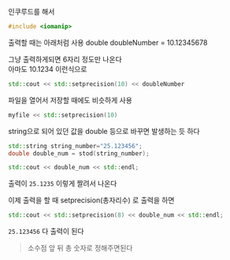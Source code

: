 인쿠루드를 해서   
```cpp
#include <iomanip>
```

출력할 때는 아래처럼 사용 
double doubleNumber = 10.12345678

그냥 출력하게되면 6자리 정도만 나온다   
아마도 10.1234 이런식으로   

```cpp
std::cout << std::setprecision(10) << doubleNumber
```

파일을 열어서 저장할 때에도 비슷하게 사용 
```cpp
myfile << std::setprecision(10) 
```


string으로 되어 있던 값을 double 등으로 바꾸면 발생하는 듯 하다   
```cpp
std::string string_number="25.123456";
double double_num = stod(string_number);

std::cout << double_num << std::endl;
```

출력이 
`25.1235` 이렇게 짤려서 나온다   

이제 출력을 할 때 setprecision(총자리수)  로 출력을 하면
```cpp
std::cout << std::setprecision(8) << double_num << std::endl;

```

`25.123456` 다 출력이 된다 

> 소수점 앞 뒤 총 숫자로 정해주면된다 




